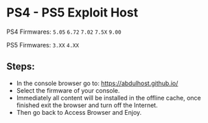 # PS4 - PS5 Exploit Host
PS4 Firmwares: `5.05` `6.72` `7.02` `7.5X` `9.00`

PS5 Firmwares: `3.XX` `4.XX`

## Steps:

- In the console browser go to: https://abdulhost.github.io/
- Select the firmware of your console.
- Immediately all content will be installed in the offline cache, once finished exit the browser and turn off the Internet.
- Then go back to Access Browser and Enjoy.
